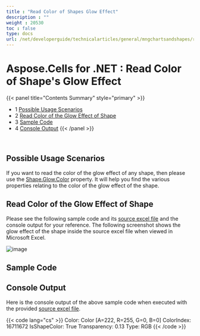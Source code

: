 ```yaml
---
title : "Read Color of Shapes Glow Effect" 
description : "" 
weight : 20530 
toc : false
type: docs
url: /net/developerguide/technicalarticles/general/mngchartsandshapes/read+color+of+shapes+glow+effect/
---
```


# Aspose.Cells for .NET : Read Color of Shape's Glow Effect


{{< panel title="Contents Summary" style="primary" >}}
*   1 [Possible Usage Scenarios](#possible-usage-scenarios)
*   2 [Read Color of the Glow Effect of Shape](#read-color-of-the-glow-effect-of-shape)
*   3 [Sample Code](#sample-code)
*   4 [Console Output](#console-output)
{{< /panel >}}
 

 

## Possible Usage Scenarios

If you want to read the color of the glow effect of any shape, then please use the [Shape.Glow.Color](https://apireference.aspose.com/net/cells/aspose.cells.drawing/gloweffect/properties/color) property. It will help you find the various properties relating to the color of the glow effect of the shape.

## Read Color of the Glow Effect of Shape

Please see the following sample code and its [source excel file](https://docs2.aspose.com/cells/net/attachments/22546714/22774108.xlsx) and the console output for your reference. The following screenshot shows the glow effect of the shape inside the source excel file when viewed in Microsoft Excel.

![image](https://docs2.aspose.com/cells/net/attachments/22546714/22774107.png)

## Sample Code

## Console Output

Here is the console output of the above sample code when executed with the provided [source excel file](https://docs2.aspose.com/cells/net/attachments/22546714/22774108.xlsx).

{{< code lang="cs" >}}
Color: Color [A=222, R=255, G=0, B=0]
ColorIndex: 16711672
IsShapeColor: True
Transparency: 0.13
Type: RGB
{{< /code >}}

